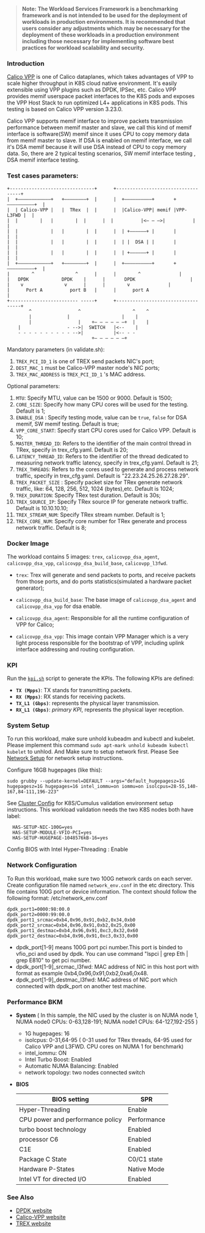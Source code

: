 >
> **Note: The Workload Services Framework is a benchmarking framework and is not intended to be used for the deployment of workloads in production environments. It is recommended that users consider any adjustments which may be necessary for the deployment of these workloads in a production environment including those necessary for implementing software best practices for workload scalability and security.**
>
### Introduction

[Calico VPP](https://projectcalico.docs.tigera.io/getting-started/kubernetes/vpp/getting-started) is one of Calico dataplanes, which takes advantages of VPP to scale higher throughput in K8S cloud native environment. It's easily extensible using VPP plugins such as DPDK, IPSec, etc. Calico VPP provides memif userspace packet interfaces to the K8S pods and exposes the VPP Host Stack to run optimized L4+ applications in K8S pods. This testing is based on Calico VPP version 3.23.0.

Calico VPP supports memif interface to improve packets transmission performance between memif master and slave, we call this kind of memif interface is software(SW) memif since it uses CPU to copy memory data from memif master to slave. If DSA is enabled on memif interface, we call it's DSA memif because it will use DSA instead of CPU to copy memory data. So, there are 2 typical testing scenarios, SW memif interface testing , DSA memif interface testing.

### Test cases parameters:

```
+-------------------------------+      +-----------------------------------+
|  +————————————+   +————————+  |      |  +——————————+       +——————————+  |        
|  | Calico-VPP |   |  TRex  |  |      |  |Calico-VPP| memif |VPP-L3FWD |  | 
|  |       	|   |        |  |      |  |          |<— — —>|          |  |
|  |            |   |        |  |      |  | +——————+ |       |          |  |
|  |            |   |        |  |      |  | |  DSA | |       |          |  |
|  |	        |   |        |	|      |  | +——————+ |       |          |  |
|  +————————————+   +————————+  |      |  +——————————+       +——————————+  |		 
|        ^               ^      |      |        ^			   |
|	DPDK            DPDK    |      |       DPDK              	   |
|	 v  	         v      |      |        v			   |
|      Port A          port B   |      |      port A  	                   |
+------------------------- -----+      +-----------------------------------+
        ^                 ^                   ^    ^
        |	          |                   |    |
        |                 |    +— — — — — —+  |    |
 	|                 - -->|  SWITCH   |<--    |
 	- - - - - - - - - - -->|           |<-- - -               
     	                       +— — — — — —+	
```

Mandatory parameters (in validate.sh):

1. `TREX_PCI_ID_1` is one of TREX send packets NIC's port;
2. `DEST_MAC_1` must be Calico-VPP master node's NIC ports;
3.  `TREX_MAC_ADDRESS`  is `TREX_PCI_ID_1` 's MAC address.

Optional parameters:

1. `MTU`: Specify MTU, value can be 1500 or 9000. Default is 1500;
2. `CORE_SIZE`: Specify how many CPU cores will be used for the testing. Default is 1;
3. `ENABLE_DSA` : Specify testing mode, value can be `true`, `false` for DSA memif, SW memif testing. Default is true;
4. `VPP_CORE_START`: Specify start CPU cores used for Calico VPP. Default is 10;
5. `MASTER_THREAD_ID`: Refers to the identifier of the main control thread in TRex, specify in trex_cfg.yaml. Default is 20;
6. `LATENCY_THREAD_ID`: Refers to the identifier of the thread dedicated to measuring network traffic latency, specify in trex_cfg.yaml. Default is 21;
7. `TREX_THREADS`:  Refers to the cores used to generate and process network traffic, specify in trex_cfg.yaml. Default is "22.23.24.25.26.27.28.29".
8. `TREX_PACKET_SIZE` : Specify packet size for TRex generate network traffic, like: 64, 128, 256, 512, 1024 (bytes),etc. Default is 1024;
9. `TREX_DURATION`: Specify TRex test duration. Default is 30s;
10. `TREX_SOURCE_IP`: Specify TRex source IP for generate network traffic. Default is 10.10.10.10;
11. `TREX_STREAM_NUM`: Specify TRex stream number. Default is 1;
12. `TREX_CORE_NUM`: Specify core number for TRex generate and process network traffic. Default is 8;
### Docker Image

The workload contains 5 images: `trex`, `calicovpp_dsa_agent`, `calicovpp_dsa_vpp`, `calicovpp_dsa_build_base`, `calicovpp_l3fwd`.

- `trex`: Trex will generate and send packets to ports,  and receive packets from those ports, and do ports statistics(simulated a hardware packet generator);

- `calicovpp_dsa_build_base`: The base image of  `calicovpp_dsa_agent`  and `calicovpp_dsa_vpp` for dsa enable.

- `calicovpp_dsa_agent`:  Responsible for all the runtime configuration of VPP for Calico;

- `calicovpp_dsa_vpp`: This image contain VPP Manager which is a very light process responsible for the bootstrap of VPP, including uplink interface addressing and routing configuration. 

### KPI

Run the [`kpi.sh`](kpi.sh) script to generate the KPIs. The following KPIs are defined:

- **`TX (Mpps)`**: TX stands for transmitting packets.
- **`RX (Mpps)`**: RX stands for receiving packets.
- **`TX_L1 (Gbps)`**: represents the physical layer transmission.
- **`RX_L1 (Gbps)`**: *primary KPI*, represents the physical layer reception.

### System Setup
To run this workload, make sure unhold kubeadm and kubectl and kubelet. Please implement this command `sudo apt-mark unhold kubeadm kubectl kubelet` to unhlod. And Make sure to setup network first. Please See [Network Setup](../../doc/user-guide/preparing-infrastructure/setup-network.md) for network setup instructions.

Configure 16GB hugepages (like this):
```
sudo grubby --update-kernel=DEFAULT --args="default_hugepagesz=1G hugepagesz=1G hugepages=16 intel_iommu=on iommu=on isolcpus=28-55,140-167,84-111,196-223"
```

See [Cluster Config](../../doc/developer-guide/component-design/cluster-config.md) for K8S/Cumulus validation environment setup instructions.
This workload validation needs the two K8S nodes both have label:
```
  HAS-SETUP-NIC-100G=yes 
  HAS-SETUP-MODULE-VFIO-PCI=yes  
  HAS-SETUP-HUGEPAGE-1048576kB-16=yes
```
Config BIOS with Intel Hyper-Threading : Enable

### Network Configuration

To Run this workload, make sure two 100G network cards on each server. Create configuration file named `network_env.conf` in the etc directory. This file contains 100G port or device information. The context should follow the following format: /etc/network_env.conf 
``` 
dpdk_port1=0000:98:00.0
dpdk_port2=0000:99:00.0
dpdk_port1_srcmac=0xb4,0x96,0x91,0xb2,0x34,0xb0
dpdk_port2_srcmac=0xb4,0x96,0x91,0xb2,0x25,0x00
dpdk_port1_destmac=0xb4,0x96,0x91,0xc3,0x32,0x60
dpdk_port2_destmac=0xb4,0x96,0x91,0xc3,0x33,0x00
```

* dpdk_port[1-9] means 100G port pci number.This port is binded to vfio_pci and used by dpdk. You can use command "lspci | grep Eth | grep E810" to get pci number.
* dpdk_port[1-9]_srcmac_l3fwd: MAC address of NIC in this host port with format as example 0xb4,0x96,0x91,0xb2,0xa6,0x48.
* dpdk_port[1-9]_destmac_l3fwd: MAC address of NIC port which connected with dpdk_port on another test machine.

### Performance BKM

- **System** ( In this sample, the NIC used by the cluster is on NUMA node 1, NUMA node0 CPUs: 0-63,128-191; NUMA node1 CPUs: 64-127,192-255 )

  - 1G hugepages: 16
  - isolcpus: 0-31,64-95 ( 0-31  used for TRex threads, 64-95 used for Calico VPP and L3FWD.  CPU cores on NUMA 1 for benchmark) 
  - intel_iommu: ON
  - Intel Turbo Boost: Enabled
  - Automatic NUMA Balancing: Enabled
  - network topology: two nodes connected switch


- **BIOS**
  
  | BIOS setting                     | SPR         |
  | -------------------------------- | ----------- |
  | Hyper-Threading                  | Enable      | 
  | CPU power and performance policy | Performance | 
  | turbo boost technology           | Enabled     | 
  | processor C6                     | Enabled     | 
  | C1E                              | Enabled     | 
  | Package C State                  | C0/C1 state | 
  | Hardware P-States                | Native Mode | 
  | Intel VT for directed I/O        | Enabled     | 

### See Also

- [DPDK website](https://www.dpdk.org)
- [Calico-VPP website](https://github.com/projectcalico/vpp-dataplane)
- [TREX website](https://trex-tgn.cisco.com/)